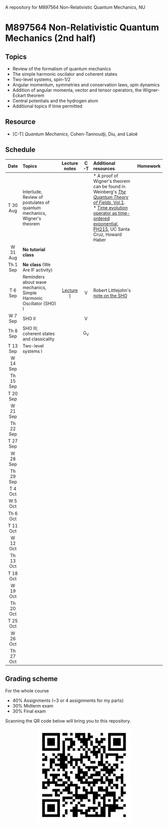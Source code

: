 A repository for M897564 Non-Relativistic Quantum Mechanics, NU

# M897564 Non-Relativistic Quantum Mechanics (2nd half)

## Topics

* Review of the formalism of quantum mechanics
* The simple harmonic oscilator and coherent states
* Two-level systems, spin-1/2
* Angular momentum, symmetries and conservation laws, spin dynamics
* Addition of angular momenta, vector and tensor operators, the Wigner-Eckart theorem
* Central potentials and the hydrogen atom
* Additional topics if time permitted

## Resource

* [C-T] *Quantum Mechanics*, Cohen-Tannoudji, Diu, and Laloë

## Schedule

|Date| Topics |Lecture notes|C-T|Additional resources|Homework|
|:--:|:-------|:-----------:|:-:|:-------------------|:------:|
|T 30 Aug|Interlude, Review of postulates of quantum mechanics, Wigner's theorem|||* A proof of Wigner's theorem can be found in Weinberg's [*The Quantum Theory of Fields*, Vol.1](https://www.amazon.com/Quantum-Theory-Fields-Foundations/dp/0521670535). <br> * [Time evolution operator as time-ordered exponential](https://web.archive.org/web/20220709154510/http://scipp.ucsc.edu/~haber/ph215/TimeOrderedExp.pdf), [PH215](http://scipp.ucsc.edu/~haber/ph215/), UC Santa Cruz, Howard Haber|
|W 31 Aug|**No tutorial class**|
|Th 1 Sep|**No class** (We Are IF activity)|
|T 6 Sep|Reminders about wave mechanics, Simple Harmonic Oscillator (SHO) I|[Lecture I](https://github.com/Ninnat/quantum-mechanics/blob/main/lecture-notes/SHO.pdf) |V|Robert Littlejohn's [note on the SHO](http://bohr.physics.berkeley.edu/classes/221/1011/notes/harmosc.pdf)
|W 7 Sep|SHO II||V|
|Th 8 Sep|SHO III; coherent states and classicality||G<sub>V</sub>|
|T 13 Sep|Two-level systems I|
|W 14 Sep||
|Th 15 Sep||
|T 20 Sep|
|W 21 Sep|
|Th 22 Sep|
|T 27 Sep|
|W 28 Sep|
|Th 29 Sep|
|T 4 Oct|
|W 5 Oct|
|Th 6 Oct|
|T 11 Oct|
|W 12 Oct|
|Th 13 Oct|
|T 18 Oct|
|W 19 Oct|
|Th 20 Oct|
|T 25 Oct|
|W 26 Oct|
|Th 27 Oct|

## Grading scheme

For the whole course
* 40% Assignments (~3 or 4 assignments for my parts)
* 30% Midterm exam
* 30% Final exam

Scanning the QR code below will bring you to this repository.

<p align="center">
  <img height="300" src="qr-code.png">
</p>
